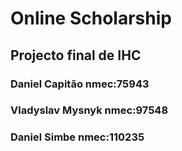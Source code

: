 # Online Scholarship 

## ​Projecto final de IHC

### Daniel Capitão      nmec:75943
### Vladyslav Mysnyk    nmec:97548
### Daniel Simbe        nmec:110235